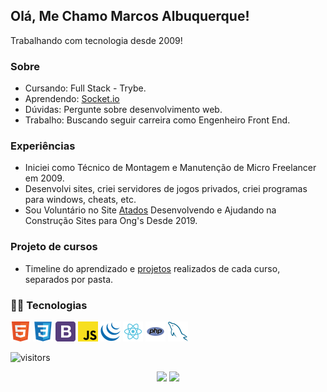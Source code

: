 ## Olá, Me Chamo Marcos Albuquerque!
Trabalhando com tecnologia desde 2009!

### Sobre
<!-- * Estudando: Análise e Desenvolvimento de Sistemas (ADS) - UNINABUCO -->
* Cursando: Full Stack - Trybe.
* Aprendendo: [Socket.io](https://socket.io/)
* Dúvidas: Pergunte sobre desenvolvimento web.
* Trabalho: Buscando seguir carreira como Engenheiro Front End.


### Experiências
* Iniciei como Técnico de Montagem e Manutenção de Micro Freelancer em 2009.
* Desenvolvi sites, criei servidores de jogos privados, criei programas para windows, cheats, etc.
* Sou Voluntário no Site [Atados](https://www.atados.com.br/) Desenvolvendo e Ajudando na Construção Sites para Ong's Desde 2019.

### Projeto de cursos
* Timeline do aprendizado e [projetos](https://github.com/MarcosAlbuquerque/Cursos) realizados de cada curso, separados por pasta.


### 👨‍💻 Tecnologias
![HTML5](html.png "HTML5")
![CSS3](css3.png "CSS3")
![Bootstrap](bootstrap4.png "Bootstrap")
![JavaScript](javascript.png "JavaScript")
![jQuery](jquery.png "jQuery")
![React](react.png "React")
![PHP](php.png "PHP")
![MySQL](mysql.png "MySQL")


![visitors](https://visitor-badge.glitch.me/badge?page_id=page.id&left_color=red&right_color=blue)

<p align = "center">
 <img src="https://github-readme-stats.vercel.app/api/top-langs/?username=MarcosAlbuquerque&layout=compact&theme=dark&hide_border=false" height=165 />
 <img src="https://github-readme-stats.vercel.app/api?username=marcosalbuquerque&show_icons=true&theme=onedark&locale=pt-br" height=165 />
</p>

